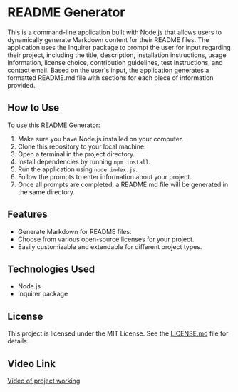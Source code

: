 # README Generator

This is a command-line application built with Node.js that allows users to dynamically generate Markdown content for their README files. The application uses the Inquirer package to prompt the user for input regarding their project, including the title, description, installation instructions, usage information, license choice, contribution guidelines, test instructions, and contact email. Based on the user's input, the application generates a formatted README.md file with sections for each piece of information provided.

## How to Use

To use this README Generator:

1. Make sure you have Node.js installed on your computer.
2. Clone this repository to your local machine.
3. Open a terminal in the project directory.
4. Install dependencies by running `npm install`.
5. Run the application using `node index.js`.
6. Follow the prompts to enter information about your project.
7. Once all prompts are completed, a README.md file will be generated in the same directory.

## Features

- Generate Markdown for README files.
- Choose from various open-source licenses for your project.
- Easily customizable and extendable for different project types.

## Technologies Used

- Node.js
- Inquirer package

## License

This project is licensed under the MIT License. See the [LICENSE.md](LICENSE.md) file for details.

## Video Link 

[Video of project working](https://drive.google.com/file/d/1FJAYjJPuwH3y1ENVfHfUnAoL_rlaWiyG/view)

